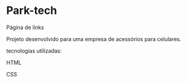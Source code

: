 # Park-tech
 Página de links 
 
 Projeto desenvolvido para uma empresa de acessórios para celulares.

 tecnologias utilizadas:
 
 HTML 
 
 CSS
 
